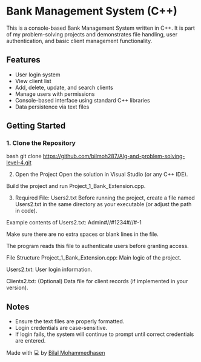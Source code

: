 # Bank Management System (C++)

This is a console-based Bank Management System written in C++. It is part of my problem-solving projects and demonstrates file handling, user authentication, and basic client management functionality.

## Features

- User login system
- View client list
- Add, delete, update, and search clients
- Manage users with permissions
- Console-based interface using standard C++ libraries
- Data persistence via text files

## Getting Started

### 1. Clone the Repository
bash
git clone https://github.com/bilmoh287/Alg-and-problem-solving-level-4.git

2. Open the Project
Open the solution in Visual Studio (or any C++ IDE).

Build the project and run Project_1_Bank_Extension.cpp.

3. Required File: Users2.txt
Before running the project, create a file named Users2.txt in the same directory as your executable (or adjust the path in code).

Example contents of Users2.txt:
Admin#//#1234#//#-1

Make sure there are no extra spaces or blank lines in the file.

The program reads this file to authenticate users before granting access.

File Structure
Project_1_Bank_Extension.cpp: Main logic of the project.

Users2.txt: User login information.

Clients2.txt: (Optional) Data file for client records (if implemented in your version).

## Notes

- Ensure the text files are properly formatted.
- Login credentials are case-sensitive.
- If login fails, the system will continue to prompt until correct credentials are entered.


Made with 💻 by [Bilal Mohammedhasen](https://github.com/bilmoh287)

